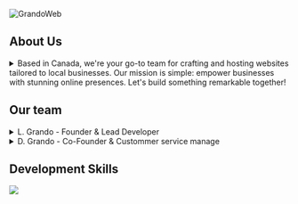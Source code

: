 ![GrandoWeb](https://i.postimg.cc/SsgL7KKC/Grando-Web.png)

## About Us
<details> 
	<summary>Based in Canada, we're your go-to team for crafting and hosting websites tailored to local businesses. Our mission is simple: empower businesses with stunning online presences. Let's build something remarkable together!</summary>
Fr: <i>Basés au Canada, nous sommes votre équipe incontournable pour créer et héberger des sites Web adaptés aux entreprises locales. Notre mission est simple : offrir aux entreprises des présences en ligne époustouflantes. Bâtissons ensemble quelque chose de remarquable !</i>
</details>

## Our team
<details><summary>L. Grando - Founder & Lead Developer</summary>Fr: <i>Fondateur et développeur principal</i></details>
<details><summary>D. Grando - Co-Founder & Custommer service manage</summary>Fr: <i>Co-Fondateur & Responsable Service Clientèle</i></details>
   
## Development Skills
<img src="https://skillicons.dev/icons?i=html,css,js,php,py" />
